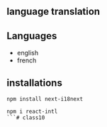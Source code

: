 ## language translation

## Languages
- english
- french

## installations
```
npm install next-i18next
```
```
npm i react-intl
```#   c l a s s 1 0  
 